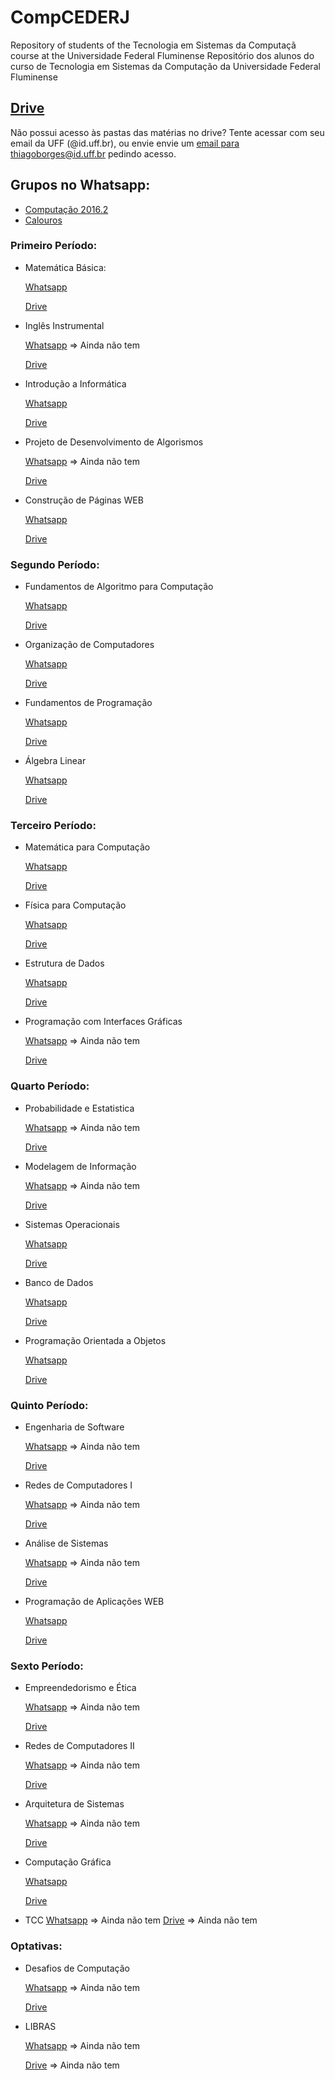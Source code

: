 # CompCEDERJ
Repository of students of the Tecnologia em Sistemas da Computaçã course at the Universidade Federal Fluminense
Repositório dos alunos do curso de Tecnologia em Sistemas da Computação da Universidade Federal Fluminense

## [Drive](https://goo.gl/UPc92N)
Não possui acesso às pastas das matérias no drive? Tente acessar com seu email da UFF (@id.uff.br), ou envie envie um [email para thiagoborges@id.uff.br](mailto:thiagoborges@id.uff.br) pedindo acesso.

## Grupos no Whatsapp:
- [Computação 2016.2](https://chat.whatsapp.com/2r5Sz373pztAoeVxt339T4) 
- [Calouros](https://chat.whatsapp.com/GTjUqlbKgraIzYDzQGViqY)

### Primeiro Período:
- Matemática Básica:
    
    [Whatsapp](https://chat.whatsapp.com/GTjUqlbKgraIzYDzQGViqY)
    
    [Drive](https://drive.google.com/drive/folders/0B09LpkQ_E4zTQTFsYXZJTktlUEU)


- Inglês Instrumental

    [Whatsapp]() => Ainda não tem
    
    [Drive](https://drive.google.com/drive/folders/0B09LpkQ_E4zTcXQ3TS1Vbl9YX1E)


- Introdução a Informática

    [Whatsapp](https://chat.whatsapp.com/ArrMirNu1ca3NfSlS87gM7)
    
    [Drive](https://drive.google.com/drive/folders/0B09LpkQ_E4zTbzRwZjJmd2k0MkU)


- Projeto de Desenvolvimento de Algorismos

    [Whatsapp]() => Ainda não tem
    
    [Drive](https://drive.google.com/drive/folders/0B09LpkQ_E4zTRDJ6dlpab0RQTmM)


- Construção de Páginas WEB

    [Whatsapp](https://chat.whatsapp.com/3qfs69e879i6Bm46WLaOeu)
    
    [Drive](https://drive.google.com/drive/folders/0B09LpkQ_E4zTZC05X3gyN2l6Mnc)
    

### Segundo Período:
- Fundamentos de Algoritmo para Computação

    [Whatsapp](https://chat.whatsapp.com/14YpaXQ5x573p3PPvYEiX0)
    
    [Drive](https://drive.google.com/open?id=0B09LpkQ_E4zTeWtOaGxfVGdMdms)
    

- Organização de Computadores

    [Whatsapp](https://chat.whatsapp.com/D7rjp4HC6ZoJ8HJbmbRInW)
    
    [Drive](https://drive.google.com/open?id=0B09LpkQ_E4zTSFUzd0pGYi1pc1k)
    

- Fundamentos de Programação

    [Whatsapp](https://chat.whatsapp.com/LqTCnhW4RGMKGGYSMkrfEQ)
    
    [Drive](https://drive.google.com/open?id=0B09LpkQ_E4zTZ3JNY3pJWmY4amM)
    

- Álgebra Linear

    [Whatsapp](https://chat.whatsapp.com/LcErCMXDfq6Cgvx654hsx9)
    
    [Drive](https://drive.google.com/open?id=0B09LpkQ_E4zTU1dqMXVBYlNlMGM)
    

### Terceiro Período:
- Matemática para Computação

    [Whatsapp](https://chat.whatsapp.com/HuXuPMeCgwdBlH280YM5af)
    
    [Drive](https://drive.google.com/open?id=0B09LpkQ_E4zTZ2VNU1NLY3NvZkU)
    

- Física para Computação

    [Whatsapp](https://chat.whatsapp.com/KNpo41cS0g5HrpH78A7NYJ)
    
    [Drive](https://drive.google.com/open?id=0B09LpkQ_E4zTOHVleklmRVM4OFE)
    

- Estrutura de Dados

    [Whatsapp](https://chat.whatsapp.com/C0hqMRl9b7WKpnC9ISLRql)
    
    [Drive](https://drive.google.com/open?id=0B09LpkQ_E4zTeVZZWVlpN1hRcHM)
    

- Programação com Interfaces Gráficas

    [Whatsapp]() => Ainda não tem
    
    [Drive](https://drive.google.com/open?id=0B09LpkQ_E4zTU09GNGNhdmFyMGc)
    

### Quarto Período:
- Probabilidade e Estatistica

    [Whatsapp]() => Ainda não tem
    
    [Drive](https://drive.google.com/open?id=0B09LpkQ_E4zTWUVBSV80XzhlNUk)
    

- Modelagem de Informação

    [Whatsapp]() => Ainda não tem
    
    [Drive](https://drive.google.com/open?id=0B09LpkQ_E4zTTWVxbEdiT1lUYkE)
    

- Sistemas Operacionais

    [Whatsapp](https://chat.whatsapp.com/IjKaeeLvgdmGwGa0OGhlrc)
    
    [Drive](https://drive.google.com/open?id=0B09LpkQ_E4zTQnZrSUlQdTgyWkU)
    

- Banco de Dados

    [Whatsapp](https://chat.whatsapp.com/FsIFgO8uVgO6QV9rsJs4qt)
    
    [Drive](https://drive.google.com/open?id=0B09LpkQ_E4zTU1RGakNiSzNYTTA)
    

- Programação Orientada a Objetos

    [Whatsapp](https://chat.whatsapp.com/6pRG6QJpwGgKHedW9IxBe7)
    
    [Drive](https://drive.google.com/open?id=0B09LpkQ_E4zTbk83Q19XV2pNdHc)
    

### Quinto Período:
- Engenharia de Software

    [Whatsapp]() => Ainda não tem
    
    [Drive](https://drive.google.com/open?id=0B09LpkQ_E4zTNWIzWHFJVTFLUk0)
    

- Redes de Computadores I

    [Whatsapp]() => Ainda não tem
    
    [Drive](https://drive.google.com/open?id=0B09LpkQ_E4zTSnVVYWlxREpWYUE)
    

- Análise de Sistemas

    [Whatsapp]() => Ainda não tem
    
    [Drive](https://drive.google.com/open?id=0B09LpkQ_E4zTcW9Hc1d6dEMzRTQ)
    

- Programação de Aplicações WEB

    [Whatsapp](https://chat.whatsapp.com/ADi0whxtGtZ9FteMUz8cKF)
    
    [Drive](https://drive.google.com/open?id=0B09LpkQ_E4zTeVFfT0U4NlYzZ2s)
    

### Sexto Período:
- Empreendedorismo e Ética

    [Whatsapp]() => Ainda não tem
    
    [Drive](https://drive.google.com/open?id=0B09LpkQ_E4zTT1JtbXhxTW16dDg)
    

- Redes de Computadores II

    [Whatsapp]() => Ainda não tem
    
    [Drive](https://drive.google.com/open?id=0B09LpkQ_E4zTeG9OUjlVcXNkUTg)
    

- Arquitetura de Sistemas

    [Whatsapp]() => Ainda não tem
    
    [Drive](https://drive.google.com/open?id=0B09LpkQ_E4zTQmYzWnoxam9OeFU)
    

- Computação Gráfica

    [Whatsapp](https://chat.whatsapp.com/JZG0Ra7RR429ryhW9uqJXL)
    
    [Drive](https://drive.google.com/open?id=0B09LpkQ_E4zTZTY3cmRDMGNUeHc)
    

- TCC
    [Whatsapp]()  => Ainda não tem
    [Drive]() => Ainda não tem
    

### Optativas:
- Desafios de Computação

    [Whatsapp]()  => Ainda não tem
    
    [Drive](https://drive.google.com/drive/folders/0B-674WO8m5GebWN0U1RfdDE0aHM)
    

- LIBRAS

    [Whatsapp]()  => Ainda não tem
    
    [Drive](https://drive.google.com/drive/folders/0B09LpkQ_E4zTS285bGh5YTZtdTQ) => Ainda não tem
